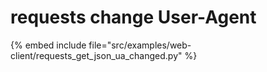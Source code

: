 # requests change User-Agent

{% embed include file="src/examples/web-client/requests_get_json_ua_changed.py" %}


